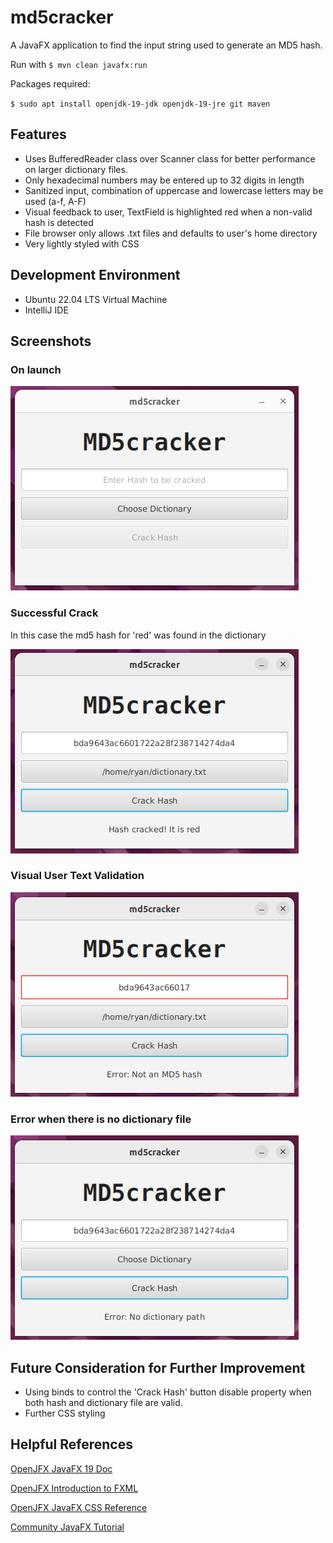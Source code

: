# md5cracker

A JavaFX application to find the input string used to generate an MD5 hash.

Run with `$ mvn clean javafx:run`

Packages required:

`$ sudo apt install openjdk-19-jdk openjdk-19-jre git maven`

## Features

* Uses BufferedReader class over Scanner class for better performance on larger dictionary files.
* Only hexadecimal numbers may be entered up to 32 digits in length
* Sanitized input, combination of uppercase and lowercase letters may be used (a-f, A-F)
* Visual feedback to user, TextField is highlighted red when a non-valid hash is detected
* File browser only allows .txt files and defaults to user's home directory
* Very lightly styled with CSS

## Development Environment

* Ubuntu 22.04 LTS Virtual Machine
* IntelliJ IDE

## Screenshots

### On launch

![](screenshots/1.png)

### Successful Crack

In this case the md5 hash for 'red' was found in the dictionary

![](screenshots/2.png)

### Visual User Text Validation

![](screenshots/3.png)

### Error when there is no dictionary file

![](screenshots/4.png)

## Future Consideration for Further Improvement

* Using binds to control the 'Crack Hash' button disable property when both hash and dictionary file are valid.
* Further CSS styling

## Helpful References

[OpenJFX JavaFX 19 Doc](https://openjfx.io/javadoc/19/)

[OpenJFX Introduction to FXML](https://openjfx.io/javadoc/19/javafx.fxml/javafx/fxml/doc-files/introduction_to_fxml.html)

[OpenJFX JavaFX CSS Reference](https://openjfx.io/javadoc/19/javafx.graphics/javafx/scene/doc-files/cssref.html)

[Community JavaFX Tutorial](https://fxdocs.github.io/docs/html5/)
